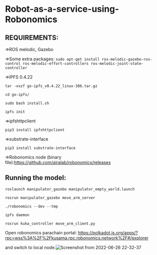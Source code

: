 # Robot-as-a-service-using-Robonomics

## REQUIREMENTS:

=>ROS melodic, Gazebo 

=>Some extra packages:
 `sudo apt-get install ros-melodic-gazebo-ros-control ros-melodic-effort-controllers ros-melodic-joint-state-controller`

=>IPFS 0.4.22

`tar -xvzf go-ipfs_v0.4.22_linux-386.tar.gz`

`cd go-ipfs/`

`sudo bash install.sh`

`ipfs init`

=>ipfshttpclient

`pip3 install ipfshttpclient`

=>substrate-interface

`pip3 install substrate-interface`

=>Robonomics node (binary file):https://github.com/airalab/robonomics/releases

## Running the model:

`roslaunch manipulator_gazebo manipulator_empty_world.launch`

`rosrun manipulator_gazebo move_arm_server`

`./robonomics --dev --tmp`

`ipfs daemon`

`rosrun kuka_controller move_arm_client.py`

Open robonomics parachain portal: https://polkadot.js.org/apps/?rpc=wss%3A%2F%2Fkusama.rpc.robonomics.network%2F#/explorer

and switch to local node.![Screenshot from 2022-06-26 22-32-37](https://user-images.githubusercontent.com/55589910/175825558-d264def3-ce1e-4a4e-b6a1-218811b350ce.png)



